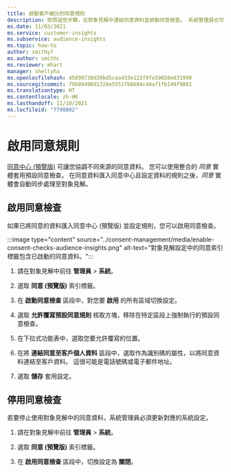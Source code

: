 ```yaml
---
title: 啟動客戶細分的同意規則
description: 依照這些步驟，在對象見解中連結同意資料並啟動同意檢查。 系統管理員也可以停用同意檢查。
ms.date: 11/03/2021
ms.service: customer-insights
ms.subservice: audience-insights
ms.topic: how-to
author: smithy7
ms.author: smithc
ms.reviewer: mhart
manager: shellyha
ms.openlocfilehash: 45899738d39bd5caa433e123f9fe59020e831998
ms.sourcegitcommit: 79b09498d1328e5551fb8684c44af1fb149f9881
ms.translationtype: HT
ms.contentlocale: zh-HK
ms.lasthandoff: 11/10/2021
ms.locfileid: "7790802"
---
```

# <a name="activate-consent-rules"></a>啟用同意規則

[同意中心 (預覽版)](../consent-management/overview.md) 可讓您協調不同來源的同意資料。 您可以使用整合的 *同意* 實體套用預設同意檢查。 在同意資料匯入同意中心且設定資料的規則之後，*同意* 實體會自動同步處理至對象見解。

## <a name="enable-consent-checks"></a>啟用同意檢查

如果已將同意的資料匯入同意中心 (預覽版) 並設定規則，您可以啟用同意檢查。 

:::image type="content" source="../consent-management/media/enable-consent-checks-audience-insights.png" alt-text="對象見解設定中的同意索引標籤包含已啟動的同意資料。":::

1. 請在對象見解中前往 **管理員** > **系統**。

1. 選取 **同意 (預覽版)** 索引標籤。

1. 在 **啟動同意檢查** 區段中，對您要 **啟用** 的所有區域切換設定。

1. 選取 **允許覆寫預設同意規則** 核取方塊，移除在特定區段上強制執行的預設同意檢查。 

1. 在下拉式功能表中，選取您要允許覆寫的位置。     

1. 在將 **連結同意至客戶個人資料** 區段中，選取作為識別碼的屬性，以將同意資料連結至客戶資料。 這很可能是電話號碼或電子郵件地址。 

1. 選取 **儲存** 套用設定。

## <a name="disable-consent-checks"></a>停用同意檢查

若要停止使用對象見解中的同意資料，系統管理員必須更新對應的系統設定。

1. 請在對象見解中前往 **管理員** > **系統**。

1. 選取 **同意 (預覽版)** 索引標籤。

1. 在 **啟用同意檢查** 區段中，切換設定為 **關閉**。
